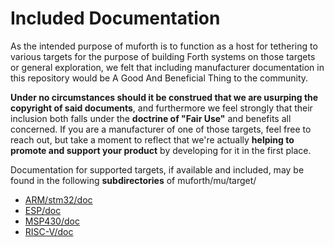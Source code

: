# Included Documentation

As the intended purpose of muforth is to function as a host for
tethering to various targets for the purpose of building Forth systems
on those targets or general exploration, we felt that including
manufacturer documentation in this repository would be A Good And
Beneficial Thing to the community.

**Under no circumstances should it be construed that we are usurping the
copyright of said documents**, and furthermore we feel strongly that their
inclusion both falls under the **doctrine of "Fair Use"** and benefits all
concerned.  If you are a manufacturer of one of those targets, feel free
to reach out, but take a moment to reflect that we're actually **helping
to promote and support your product** by developing for it in the first
place.

Documentation for supported targets, if available and included, may be
found in the following **subdirectories** of muforth/mu/target/ 

* [ARM/stm32/doc](https://github.com/anarchitech/muforth-anarchitech/tree/master/mu/target/ARM/stm32/doc)
* [ESP/doc](https://github.com/anarchitech/muforth-anarchitech/tree/master/mu/target/ESP/doc)
* [MSP430/doc](https://github.com/anarchitech/muforth-anarchitech/tree/master/mu/target/MSP430/doc)
* [RISC-V/doc](https://github.com/anarchitech/muforth-anarchitech/tree/master/mu/target/RISC-V/doc) 
